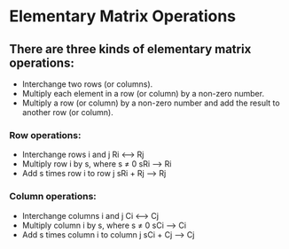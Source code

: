 # Elementary Matrix Operations

## There are three kinds of elementary matrix operations:
 - Interchange two rows (or columns).
 - Multiply each element in a row (or column) by a non-zero number.
 - Multiply a row (or column) by a non-zero number and add the result to another row (or column).
 
### Row operations:
 - Interchange rows i and j 	Ri <--> Rj
 - Multiply row i by s, where s ≠ 0 	sRi --> Ri
 - Add s times row i to row j 	sRi + Rj --> Rj
 
### Column operations:
 - Interchange columns i and j 	Ci <--> Cj
 - Multiply column i by s, where s ≠ 0 	sCi --> Ci
 - Add s times column i to column j 	sCi + Cj --> Cj
